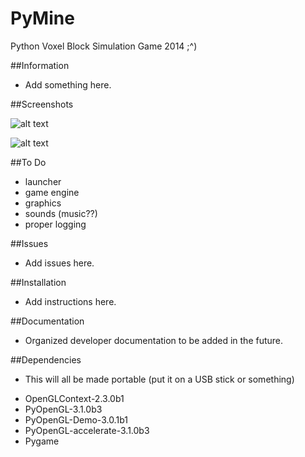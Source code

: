 PyMine
======
Python Voxel Block Simulation Game 2014 ;^)

##Information

- Add something here.

##Screenshots

![alt text](http://imgur.com/abc.jpg "Add screenshot here")

![alt text](http://imgur.com/abc.jpg "Add screenshot here")

##To Do

- launcher
- game engine
- graphics
- sounds (music??)
- proper logging

##Issues

- Add issues here.

##Installation

- Add instructions here.

##Documentation

- Organized developer documentation to be added in the future.

##Dependencies

- This will all be made portable (put it on a USB stick or something)
* OpenGLContext-2.3.0b1
* PyOpenGL-3.1.0b3
* PyOpenGL-Demo-3.0.1b1
* PyOpenGL-accelerate-3.1.0b3
* Pygame


